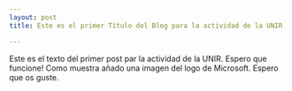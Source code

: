 ```yaml
---
layout: post
title: Este es el primer Título del Blog para la actividad de la UNIR

---
```


Este es el texto del primer post par la actividad de la UNIR. Espero que funcione! Como muestra añado una imagen del logo
de Microsoft. Espero que os guste.

 
 


